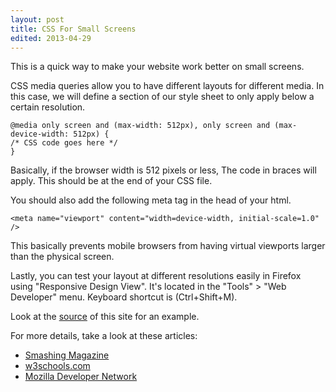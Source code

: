```yaml
---
layout: post
title: CSS For Small Screens
edited: 2013-04-29
---
```

This is a quick way to make your website work better on small screens.

CSS media queries allow you to have different layouts for different media.
In this case, we will define a section of our style sheet to only apply below a certain resolution.

    @media only screen and (max-width: 512px), only screen and (max-device-width: 512px) {
    /* CSS code goes here */
    }

Basically, if the browser width is 512 pixels or less, The code in braces will apply.
This should be at the end of your CSS file.

You should also add the following meta tag in the head of your html.

`<meta name="viewport" content="width=device-width, initial-scale=1.0" />`

This basically prevents mobile browsers from having virtual viewports larger than the physical screen.

Lastly, you can test your layout at different resolutions easily in Firefox using "Responsive Design View".
It's located in the "Tools" > "Web Developer" menu.
Keyboard shortcut is (Ctrl+Shift+M).

Look at the [source](https://github.com/tortxof/djones.co-www) of this site for an example.

For more details, take a look at these articles:

- [Smashing Magazine](http://mobile.smashingmagazine.com/2010/07/19/how-to-use-css3-media-queries-to-create-a-mobile-version-of-your-website/)
- [w3schools.com](http://www.w3schools.com/css/css_mediatypes.asp)
- [Mozilla Developer Network](https://developer.mozilla.org/en-US/docs/CSS/Media_queries)
